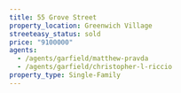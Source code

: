 ```yaml
---
title: 55 Grove Street
property_location: Greenwich Village
streeteasy_status: sold
price: "9100000"
agents:
  - /agents/garfield/matthew-pravda
  - /agents/garfield/christopher-l-riccio
property_type: Single-Family
---
```

